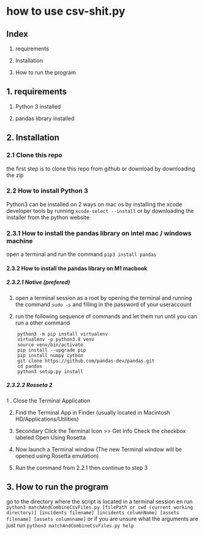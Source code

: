 # how to use csv-shit.py

## Index

1. requirements

2. Installation

3. How to run the program

## 1. requirements

1. Python 3 installed

2. pandas library installed

## 2. Installation

### 2.1 Clone this repo

the first step is to clone this repo from github or download by downloading the zip

### 2.2 How to install Python 3

Python3 can be installed on 2 ways on mac os by installing the xcode developer tools by running `xcode-select --install` or by downloading the installer from the python website

### 2.3.1 How to install the pandas library on intel mac / windows machine

open a terminal and run the command `pip3 install pandas`

#### 2.3.2 How to install the pandas library on M1 macbook

##### 2.3.2.1 Native (prefered)

1. open a terminal session as a root by opening the terminal and running the command `sudo -s` and filling in the password of your useraccount

2. run the following sequence of commands and let them run until you can run a other command

```
    python3 -m pip install virtualenv 
    virtualenv -p python3.8 venv
    source venv/bin/activate
    pip install --upgrade pip   
    pip install numpy cython
    git clone https://github.com/pandas-dev/pandas.git
    cd pandas
    python3 setup.py install
```

##### 2.3.2.2 Rosseta 2 

1 . Close the Terminal Application

2. Find the Terminal App in Finder (usually located in Macintosh HD/Applications/Utilities)

3. Secondary Click the Terminal Icon >> Get Info
Check the checkbox labeled Open Using Rosetta

4. Now launch a Terminal window (The new Terminal window will be opened using Rosetta emulation)

5. Run the command from 2.2.1 then continue to step 3

## 3. How to run the program

go to the directory where the script is located in a terminal session en run `python3 matchAndCombineCsvFiles.py [filePath or cwd (current working directory)] [incidents filename] [incidents columnName] [assets filename] [assets columnname]` or if you are unsure what the arguments are just run `python3 matchAndCombineCsvFiles.py help`